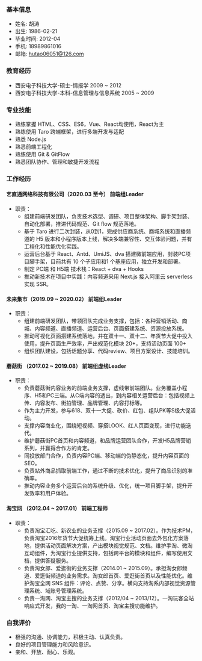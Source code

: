 ### 基本信息
* 姓名: 胡涛    
* 出生: 1986-02-21 
* 毕业时间: 2012-04 
* 手机: 18989861016 
* 邮箱: hutao06051@126.com

### 教育经历
* 西安电子科技大学-硕士-情报学 2009 ~ 2012
* 西安电子科技大学-本科-信息管理与信息系统 2005 ~ 2009

### 专业技能
* 熟练掌握 HTML、CSS、ES6，Vue、React均使用，React为主
* 熟练使用 Taro 跨端框架，进行多端开发与适配
* 熟悉 Node.js
* 熟悉前端工程化
* 熟练使用 Git & GitFlow
* 熟悉团队协作、管理和敏捷开发流程

### 工作经历

#### 艺直通网络科技有限公司（2020.03 至今） 前端组Leader
* 职责：
  - 组建前端研发团队，负责技术选型、调研、项目整体架构、脚手架封装、自动化部署，推进代码规范、Git flow 规范落地。
  - 基于 Taro 进行二次封装，从0到1，完成供应商系统、商城系统和直播频道的 H5 版本和小程序版本上线，解决多端兼容性、交互体验问题，并有工程化和性能优化实践。
  - 运营后台基于 React、Antd、UmiJS、dva 搭建微前端应用，封装PC项目脚手架，目前共有 10 个子应用和1 个基座应用，独立开发和部署。
  - 制定 PC端 和 H5端 技术栈：React + dva + Hooks
  - 推动新技术在项目中实践：内容频道采用 Next.js 接入阿里云 serverless 实现 SSR。

#### 未来集市（2019.09 ~ 2020.02） 前端组Leader
* 职责：
  - 组建前端研发团队，带领团队完成业务支撑，包括：各种营销活动、商城、内容频道、直播频道、运营后台、页面搭建系统、资源投放系统。
  - 推动可视化页面搭建系统落地，并在双十一、双十二、年货节大促中投入使用，提升页面生产效率，产出规范化模块 20+，支持活动页面 100+
  - 组织团队建设，包括话题分享、代码review、项目方案设计、技能培训。

#### 蘑菇街 （2017.02 ~ 2019.08） 前端组虚线Leader
* 职责：
  - 负责蘑菇街内容业务的前端业务支撑，虚线带前端团队。业务覆盖小程序、H5和PC三端。从C端内容的透出，到内容相关运营后台：包括视频上传、内容发布、街拍管理、品牌管理、内容打标等。
  - 作为主力开发，参与618、双十一大促、砍价、红包、组队PK等S级大促活动。
  - 支撑内容商业化，围绕短视频、穿搭LOOK、红人页面变现，进行功能迭代。
  - 维护蘑菇街PC首页和内容频道，和品牌运营团队合作，开发H5品牌营销系列，并赢得合作方的肯定。
  - 同投放部门合作，负责内容PC端、移动端的伪静态化，提升内容页面的SEO。
  - 负责站外商品抓取前端工作，通过不断的技术优化，提升了商品识别的准确率。
  - 推动内容业务多个运营后台的系统升级、优化，统一项目脚手架，提升开发效率和用户体验。

#### 淘宝网 （2012.04 ~ 2017.01） 前端工程师
* 职责：
  - 负责淘宝汇吃、新农业的业务支撑（2015.09 ~ 2017.02）。作为技术PM，负责淘宝2016年货节大促统筹上线。淘宝行业活动页面去外包化方案落地，提供活动页面解决方案，产出模块视觉规范、文档。维护手淘、微淘互动组件，为淘宝行业提供支持，包括跨平台的模块和组件，编写使用文档，提供答疑服务。
  - 负责淘女郎、爱逛街的业务支撑（2014.01 ~ 2015.09）。承担淘女郎频道、爱逛街频道的业务需求。淘女郎首页、爱逛街首页以及性能优化。维护淘宝全网 SNS 组件：评论、点赞、分享。横向支持淘系内部视觉资源管理系统、域账号管理系统。
  - 负责一淘网、淘宝主搜的业务支撑（2012/04 ~ 2013/12）。一淘玩客全站响应式开发，我的一淘、一淘网首页、淘宝主搜功能维护。

### 自我评价
* 极强的沟通、协调能力，积极主动、认真负责。
* 良好的项目管理能力和风险意识。
* 亲和、开放、耐心、乐观。
